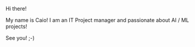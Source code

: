 Hi there!

My name is Caio!
I am an IT Project manager and passionate about AI / ML projects!

See you! ;-)
